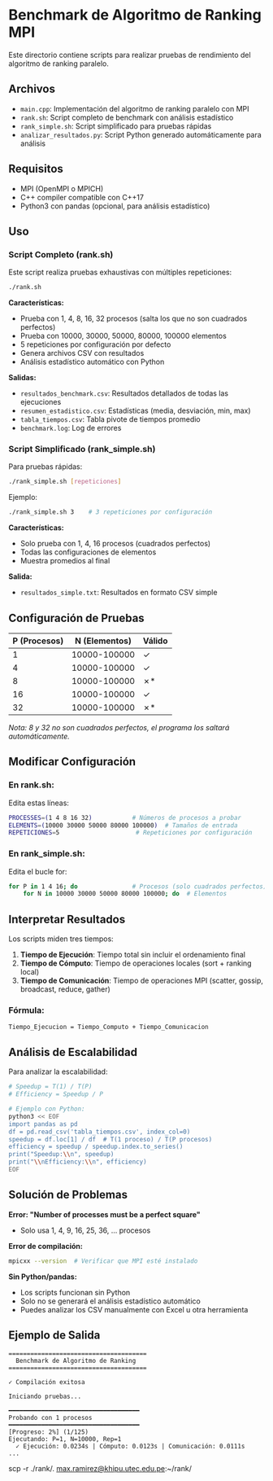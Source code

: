 # Benchmark de Algoritmo de Ranking MPI

Este directorio contiene scripts para realizar pruebas de rendimiento del algoritmo de ranking paralelo.

## Archivos

- `main.cpp`: Implementación del algoritmo de ranking paralelo con MPI
- `rank.sh`: Script completo de benchmark con análisis estadístico
- `rank_simple.sh`: Script simplificado para pruebas rápidas
- `analizar_resultados.py`: Script Python generado automáticamente para análisis

## Requisitos

- MPI (OpenMPI o MPICH)
- C++ compiler compatible con C++17
- Python3 con pandas (opcional, para análisis estadístico)

## Uso

### Script Completo (rank.sh)

Este script realiza pruebas exhaustivas con múltiples repeticiones:

```bash
./rank.sh
```

**Características:**
- Prueba con 1, 4, 8, 16, 32 procesos (salta los que no son cuadrados perfectos)
- Prueba con 10000, 30000, 50000, 80000, 100000 elementos
- 5 repeticiones por configuración por defecto
- Genera archivos CSV con resultados
- Análisis estadístico automático con Python

**Salidas:**
- `resultados_benchmark.csv`: Resultados detallados de todas las ejecuciones
- `resumen_estadistico.csv`: Estadísticas (media, desviación, min, max)
- `tabla_tiempos.csv`: Tabla pivote de tiempos promedio
- `benchmark.log`: Log de errores

### Script Simplificado (rank_simple.sh)

Para pruebas rápidas:

```bash
./rank_simple.sh [repeticiones]
```

Ejemplo:
```bash
./rank_simple.sh 3    # 3 repeticiones por configuración
```

**Características:**
- Solo prueba con 1, 4, 16 procesos (cuadrados perfectos)
- Todas las configuraciones de elementos
- Muestra promedios al final

**Salida:**
- `resultados_simple.txt`: Resultados en formato CSV simple

## Configuración de Pruebas

| P (Procesos) | N (Elementos) | Válido |
|--------------|---------------|--------|
| 1            | 10000-100000  | ✓      |
| 4            | 10000-100000  | ✓      |
| 8            | 10000-100000  | ✗*     |
| 16           | 10000-100000  | ✓      |
| 32           | 10000-100000  | ✗*     |

*Nota: 8 y 32 no son cuadrados perfectos, el programa los saltará automáticamente.*

## Modificar Configuración

### En rank.sh:

Edita estas líneas:
```bash
PROCESSES=(1 4 8 16 32)           # Números de procesos a probar
ELEMENTS=(10000 30000 50000 80000 100000)  # Tamaños de entrada
REPETICIONES=5                     # Repeticiones por configuración
```

### En rank_simple.sh:

Edita el bucle for:
```bash
for P in 1 4 16; do               # Procesos (solo cuadrados perfectos)
    for N in 10000 30000 50000 80000 100000; do  # Elementos
```

## Interpretar Resultados

Los scripts miden tres tiempos:

1. **Tiempo de Ejecución**: Tiempo total sin incluir el ordenamiento final
2. **Tiempo de Cómputo**: Tiempo de operaciones locales (sort + ranking local)
3. **Tiempo de Comunicación**: Tiempo de operaciones MPI (scatter, gossip, broadcast, reduce, gather)

### Fórmula:
```
Tiempo_Ejecucion = Tiempo_Computo + Tiempo_Comunicacion
```

## Análisis de Escalabilidad

Para analizar la escalabilidad:

```bash
# Speedup = T(1) / T(P)
# Efficiency = Speedup / P

# Ejemplo con Python:
python3 << EOF
import pandas as pd
df = pd.read_csv('tabla_tiempos.csv', index_col=0)
speedup = df.loc[1] / df  # T(1 proceso) / T(P procesos)
efficiency = speedup / speedup.index.to_series()
print("Speedup:\\n", speedup)
print("\\nEfficiency:\\n", efficiency)
EOF
```

## Solución de Problemas

**Error: "Number of processes must be a perfect square"**
- Solo usa 1, 4, 9, 16, 25, 36, ... procesos

**Error de compilación:**
```bash
mpicxx --version  # Verificar que MPI esté instalado
```

**Sin Python/pandas:**
- Los scripts funcionan sin Python
- Solo no se generará el análisis estadístico automático
- Puedes analizar los CSV manualmente con Excel u otra herramienta

## Ejemplo de Salida

```
======================================
  Benchmark de Algoritmo de Ranking  
======================================

✓ Compilación exitosa

Iniciando pruebas...

━━━━━━━━━━━━━━━━━━━━━━━━━━━━━━━━━━━━
Probando con 1 procesos
━━━━━━━━━━━━━━━━━━━━━━━━━━━━━━━━━━━━
[Progreso: 2%] (1/125)
Ejecutando: P=1, N=10000, Rep=1
  ✓ Ejecución: 0.0234s | Cómputo: 0.0123s | Comunicación: 0.0111s
...
```

scp -r ./rank/. max.ramirez@khipu.utec.edu.pe:~/rank/